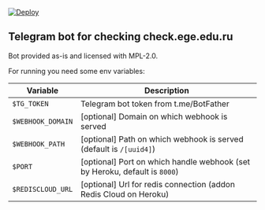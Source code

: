 [![Deploy](https://www.herokucdn.com/deploy/button.svg)](https://heroku.com/deploy)

## Telegram bot for checking check.ege.edu.ru

Bot provided as-is and licensed with MPL-2.0.

For running you need some env variables:

Variable          | Description
--------          | -----------
`$TG_TOKEN`       | Telegram bot token from t.me/BotFather
`$WEBHOOK_DOMAIN` | [optional] Domain on which webhook is served
`$WEBHOOK_PATH`   | [optional] Path on which webhook is served (default is `/[uuid4]`)
`$PORT`           | [optional] Port on which handle webhook (set by Heroku, default is `8000`)
`$REDISCLOUD_URL` | [optional] Url for redis connection (addon Redis Cloud on Heroku)
